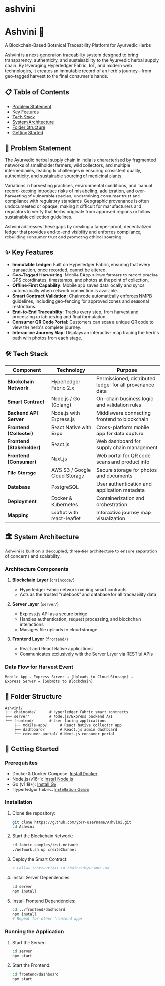 # ashvini
# Ashvini 🌿

A Blockchain-Based Botanical Traceability Platform for Ayurvedic Herbs

Ashvini is a next-generation traceability system designed to bring transparency, authenticity, and sustainability to the Ayurvedic herbal supply chain. By leveraging Hyperledger Fabric, IoT, and modern web technologies, it creates an immutable record of an herb's journey—from geo-tagged harvest to the final consumer's hands.

## 📋 Table of Contents
- [Problem Statement](#-problem-statement)
- [Key Features](#-key-features)
- [Tech Stack](#-tech-stack)
- [System Architecture](#-system-architecture)
- [Folder Structure](#-folder-structure)
- [Getting Started](#-getting-started)

## 🌱 Problem Statement
The Ayurvedic herbal supply chain in India is characterised by fragmented networks of smallholder farmers, wild collectors, and multiple intermediaries, leading to challenges in ensuring consistent quality, authenticity, and sustainable sourcing of medicinal plants. 

Variations in harvesting practices, environmental conditions, and manual record-keeping introduce risks of mislabeling, adulteration, and over-harvesting of vulnerable species, undermining consumer trust and compliance with regulatory standards. Geographic provenance is often undocumented or opaque, making it difficult for manufacturers and regulators to verify that herbs originate from approved regions or follow sustainable collection guidelines.

Ashvini addresses these gaps by creating a tamper-proof, decentralized ledger that provides end-to-end visibility and enforces compliance, rebuilding consumer trust and promoting ethical sourcing.

## ✨ Key Features
- **Immutable Ledger**: Built on Hyperledger Fabric, ensuring that every transaction, once recorded, cannot be altered.
- **Geo-Tagged Harvesting**: Mobile DApp allows farmers to record precise GPS coordinates, timestamps, and photos at the point of collection.
- **Offline-First Capability**: Mobile app saves data locally and syncs automatically when network connection is available.
- **Smart Contract Validation**: Chaincode automatically enforces NMPB guidelines, including geo-fencing for approved zones and seasonal restrictions.
- **End-to-End Traceability**: Tracks every step, from harvest and processing to lab testing and final formulation.
- **Consumer QR Code Portal**: Customers can scan a unique QR code to view the herb's complete journey.
- **Interactive Journey Map**: Displays an interactive map tracing the herb's path with photos from each stage.

## 🛠️ Tech Stack

| Component | Technology | Purpose |
|-----------|------------|----------|
| **Blockchain Network** | Hyperledger Fabric 2.x | Permissioned, distributed ledger for all provenance data |
| **Smart Contract** | Node.js / Go (Golang) | On-chain business logic and validation rules |
| **Backend API Server** | Node.js with Express.js | Middleware connecting frontend to blockchain |
| **Frontend (Collector)** | React Native with Expo | Cross-platform mobile app for data capture |
| **Frontend (Stakeholder)** | React.js | Web dashboard for supply chain management |
| **Frontend (Consumer)** | Next.js | Web portal for QR code scans and product info |
| **File Storage** | AWS S3 / Google Cloud Storage | Secure storage for photos and documents |
| **Database** | PostgreSQL | User authentication and application metadata |
| **Deployment** | Docker & Kubernetes | Containerization and orchestration |
| **Mapping** | Leaflet with react-leaflet | Interactive journey map visualization |

## 🏛️ System Architecture
Ashvini is built on a decoupled, three-tier architecture to ensure separation of concerns and scalability.

### Architecture Components
1. **Blockchain Layer** (`chaincode/`)
   - Hyperledger Fabric network running smart contracts
   - Acts as the trusted "rulebook" and database for all traceability data

2. **Server Layer** (`server/`)
   - Express.js API as a secure bridge
   - Handles authentication, request processing, and blockchain interactions
   - Manages file uploads to cloud storage

3. **Frontend Layer** (`frontend/`)
   - React and React Native applications
   - Communicates exclusively with the Server Layer via RESTful APIs

### Data Flow for Harvest Event
```
Mobile App → Express Server → [Uploads to Cloud Storage] → 
Express Server → [Submits to Blockchain]
```

## 📁 Folder Structure
```
Ashvini/
├── chaincode/      # Hyperledger Fabric smart contracts
├── server/         # Node.js/Express backend API
└── frontend/       # User-facing applications
    ├── mobile-app/      # React Native collector app
    ├── dashboard/       # React.js admin dashboard
    └── consumer-portal/ # Next.js consumer portal
```

## 🚀 Getting Started
### Prerequisites
- Docker & Docker Compose: [Install Docker](https://docs.docker.com/get-docker/)
- Node.js (v16+): [Install Node.js](https://nodejs.org/)
- Go (v1.18+): [Install Go](https://golang.org/doc/install)
- Hyperledger Fabric: [Installation Guide](https://hyperledger-fabric.readthedocs.io/)

### Installation
1. Clone the repository:
   ```bash
   git clone https://github.com/your-username/Ashvini.git
   cd Ashvini
   ```

2. Start the Blockchain Network:
   ```bash
   cd fabric-samples/test-network
   ./network.sh up createChannel
   ```

3. Deploy the Smart Contract:
   ```bash
   # Follow instructions in chaincode/README.md
   ```

4. Install Server Dependencies:
   ```bash
   cd server
   npm install
   ```

5. Install Frontend Dependencies:
   ```bash
   cd ../frontend/dashboard
   npm install
   # Repeat for other frontend apps
   ```

### Running the Application
1. Start the Server:
   ```bash
   cd server
   npm start
   ```

2. Start the Frontend:
   ```bash
   cd frontend/dashboard
   npm start
   ```
